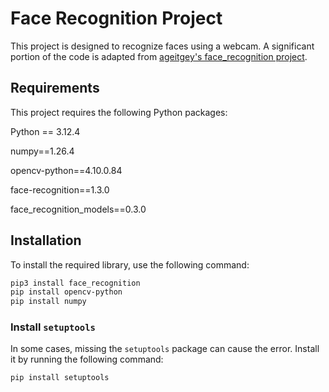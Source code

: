# Face Recognition Project

This project is designed to recognize faces using a webcam. A significant portion of the code is adapted from [ageitgey's face_recognition project](https://github.com/ageitgey/face_recognition).

## Requirements

This project requires the following Python packages:

Python == 3.12.4

numpy==1.26.4

opencv-python==4.10.0.84

face-recognition==1.3.0

face_recognition_models==0.3.0

## Installation

To install the required library, use the following command:

```bash
pip3 install face_recognition
pip install opencv-python
pip install numpy
```

### Install `setuptools`
In some cases, missing the `setuptools` package can cause the error. Install it by running the following command:
```bash
pip install setuptools
